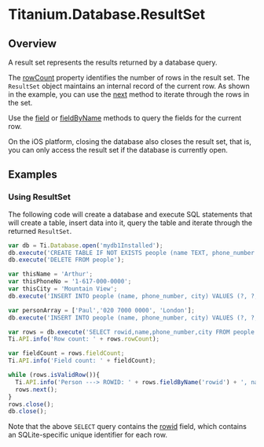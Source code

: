 # Titanium.Database.ResultSet

<TypeHeader/>

## Overview

A result set represents the results returned by a database query.

The [rowCount](Titanium.Database.ResultSet.rowCount) property identifies the number of
rows in the result set. The `ResultSet` object maintains an internal record of the 
current row. As shown in the example, you can use the 
[next](Titanium.Database.ResultSet.next) method to iterate through the rows in the set.

Use the [field](Titanium.Database.ResultSet.field) or
[fieldByName](Titanium.Database.ResultSet.fieldByName) methods to query the fields for
the current row.

On the iOS platform, closing the database also closes the result set, that is,
you can only access the result set if the database is currently open.

## Examples

### Using ResultSet

The following code will create a database and execute SQL statements that will create a 
table, insert data into it, query the table and iterate through the returned
`ResultSet`.

``` js
var db = Ti.Database.open('mydb1Installed');
db.execute('CREATE TABLE IF NOT EXISTS people (name TEXT, phone_number TEXT, city TEXT)');
db.execute('DELETE FROM people');

var thisName = 'Arthur';
var thisPhoneNo = '1-617-000-0000';
var thisCity = 'Mountain View';
db.execute('INSERT INTO people (name, phone_number, city) VALUES (?, ?, ?)', thisName, thisPhoneNo, thisCity);

var personArray = ['Paul','020 7000 0000', 'London'];
db.execute('INSERT INTO people (name, phone_number, city) VALUES (?, ?, ?)', personArray);

var rows = db.execute('SELECT rowid,name,phone_number,city FROM people');
Ti.API.info('Row count: ' + rows.rowCount);

var fieldCount = rows.fieldCount;
Ti.API.info('Field count: ' + fieldCount);

while (rows.isValidRow()){
  Ti.API.info('Person ---> ROWID: ' + rows.fieldByName('rowid') + ', name:' + rows.field(1) + ', phone_number: ' + rows.fieldByName('phone_number') + ', city: ' + rows.field(3));
  rows.next();
}
rows.close();
db.close();
```

Note that the above `SELECT` query contains the [rowid](http://www.sqlite.org/lang_createtable.html#rowid)
field, which contains an SQLite-specific unique identifier for each row.

<ApiDocs/>
